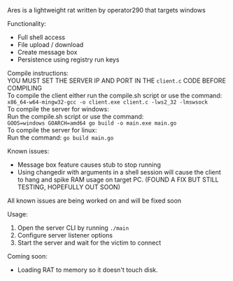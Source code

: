 Ares is a lightweight rat written by operator290 that targets windows

Functionality:
 + Full shell access
 + File upload / download
 + Create message box
 + Persistence using registry run keys

Compile instructions:<br>
 YOU MUST SET THE SERVER IP AND PORT IN THE `client.c` CODE BEFORE COMPILING <br>
 To compile the client either run the compile.sh script or use the command: <br> `x86_64-w64-mingw32-gcc -o client.exe client.c -lws2_32 -lmswsock` <br>
 To compile the server for windows: <br>
  Run the compile.sh script or use the command: <br> `GOOS=windows GOARCH=amd64 go build -o main.exe main.go` <br>
 To compile the server for linux:<br>
  Run the command: `go build main.go`

Known issues:<br>
 + Message box feature causes stub to stop running
 + Using changedir with arguments in a shell session will cause the client to hang and spike RAM usage on target PC. (FOUND A FIX BUT STILL TESTING, HOPEFULLY OUT SOON)

All known issues are being worked on and will be fixed soon

Usage:
 1. Open the server CLI by running `./main`
 2. Configure server listener options
 3. Start the server and wait for the victim to connect

Coming soon:
 + Loading RAT to memory so it doesn't touch disk. 
